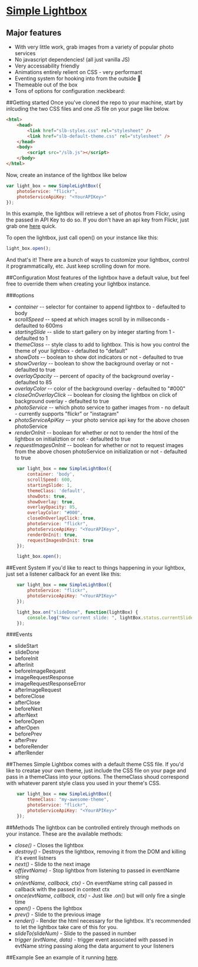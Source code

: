 # [Simple Lightbox](http://www.dominic-c.com/simple-lightbox) 

## Major features
* With very little work, grab images from a variety of popular photo services 
* No javascript dependencies! (all just vanilla JS)
* Very accessability friendly
* Animations entirely relient on CSS - very performant
* Eventing system for hooking into from the outside :loudspeaker:
* Themeable out of the box
* Tons of options for configuration :neckbeard:

##Getting started
Once you've cloned the repo to your machine, start by inlcuding the two CSS files and one JS file on your page like below.

```html
<html>
	<head>
		<link href="slb-styles.css" rel="stylesheet" />
		<link href="slb-default-theme.css" rel="stylesheet" />
	</head>
	<body>
		<script src="/slb.js"></script>
	</body>
</html>
```

Now, create an instance of the lightbox like below

```js
var light_box = new SimpleLightBox({
	photoService: "flickr", 
	photoServiceApiKey: "<YourAPIKey>"
});
```

In this example, the lightbox will retrieve a set of photos from Flickr, using the passed in API Key to do so. If you don't have an api key from Flickr, just grab one [here](https://www.flickr.com/services/apps/create/) quick.

To open the lightbox, just call open() on your instance like this:
```js
light_box.open();
```
And that's it! There are a bunch of ways to customize your lightbox, control it programmatically, etc. Just keep scrolling down for more. 

##Configuration
Most features of the lightbox have a default value, but feel free to override them when creating your lightbox instance.

###options
* _container_ -- 
	selector for container to append lightbox to - defaulted to body
* _scrollSpeed_ -- 
	speed at which images scroll by in millseconds - defaulted to 600ms
* _startingSlide_ -- 
	slide to start gallery on by integer starting from 1 - defaulted to 1
* _themeClass_ -- 
	style class to add to lightbox. This is how you control the theme of your lightbox - defaulted to "default"
* _showDots_ -- 
	boolean to show dot indicators or not - defaulted to true
* _showOverlay_ -- 
	boolean to show the background overlay or not - defaulted to true
* _overlayOpacity_ -- 
	percent of opacity of the background overlay - defaulted to 85
* _overlayColor_ -- 
	color of the background overlay - defaulted to "#000"
* _closeOnOverlayClick_ -- 
	boolean for closing the lightbox on click of background overlay - defaulted to true
* _photoService_ -- 
	which photo service to gather images from - no default - currently supports "flickr" or "instagram"
* _photoServiceApiKey_ -- 
	your photo service api key for the above chosen photoService
* _renderOnInit_ -- 
	boolean for whether or not to render the html of the lightbox on initializtion or not - defaulted to true
* _requestImagesOnInit_ -- 
	boolean for whether or not to request images from the above chosen photoService on initialization or not - defaulted to true

```js
	var light_box = new SimpleLightBox({
		container: 'body',
		scrollSpeed: 600,
		startingSlide: 1,
		themeClass: 'default',
		showDots: true,
		showOverlay: true,
		overlayOpacity: 85,
		overlayColor: "#000",
		closeOnOverlayClick: true,
		photoService: "flickr", 
		photoServiceApiKey: "<YourAPIKey>",
		renderOnInit: true,
		requestImagesOnInit: true
	});

	light_box.open();
```
##Event System
If you'd like to react to things happening in your lightbox, just set a listener callback for an event like this:

```js
	var light_box = new SimpleLightBox({
		photoService: "flickr", 
		photoServiceApiKey: "<YourAPIKey>"
	});

	light_box.on("slideDone", function(lightBox) {
		console.log("New current slide: ", lightBox.status.currentSlide);
	});
```

###Events
* slideStart
* slideDone
* beforeInit
* afterInit
* beforeImageRequest
* imageRequestResponse
* imageRequestResponseError
* afterImageRequest
* beforeClose
* afterClose
* beforeNext
* afterNext
* beforeOpen
* afterOpen
* beforePrev
* afterPrev
* beforeRender
* afterRender

##Themes
Simple Lightbox comes with a default theme CSS file. If you'd like to creatae your own theme, just include the CSS file on your page and pass in a themeClass into your options. The themeClass shoud correspond with whatever parent style class you used in your theme's CSS.

```js
	var light_box = new SimpleLightBox({
		themeClass: "my-awesome-theme",
		photoService: "flickr", 
		photoServiceApiKey: "<YourAPIKey>"
	});
```

##Methods
The lightbox can be controlled entirely through methods on your instance. These are the available methods:

* _close()_ - Closes the lightbox
* _destroy()_ - Destroys the lightbox, removing it from the DOM and killing it's event listners
* _next()_ - Slide to the next image
* _off(evtName)_ - Stop lightbox from listening to passed in eventName string
* _on(evtName, callback, ctx)_ - On eventName string call passed in callback with the passed in context ctx
* _once(evtName, callback, ctx)_ - Just like .on() but will only fire a single time
* _open()_ - Opens the lightbox
* _prev()_ - Slide to the previous image
* _render()_ - Render the html necessary for the lightbox. It's recommended to let the lightbox take care of this for you. 
* _slideTo(slideNum)_ - Slide to the passed in number
* _trigger (evtName, data)_ - trigger event associated with passed in evtName string passing along the data argument to your listeners

##Example
See an example of it running [here](http://www.dominic-c.com/simple-lightbox).
